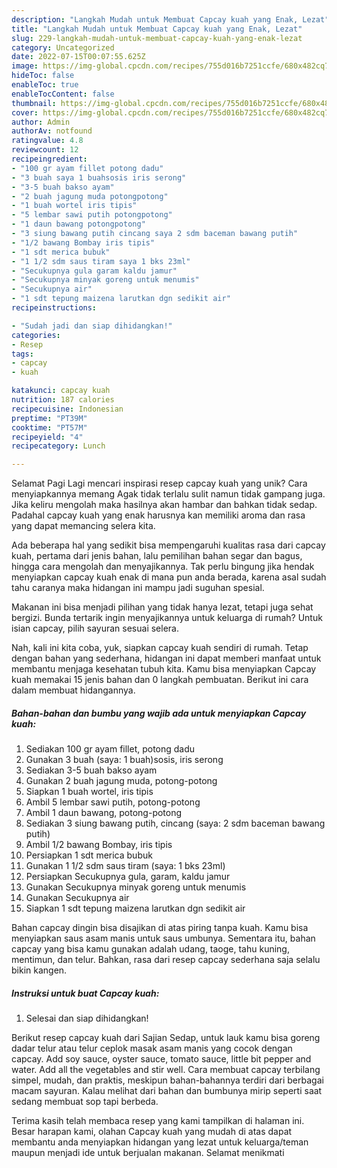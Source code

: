 ```yaml
---
description: "Langkah Mudah untuk Membuat Capcay kuah yang Enak, Lezat"
title: "Langkah Mudah untuk Membuat Capcay kuah yang Enak, Lezat"
slug: 229-langkah-mudah-untuk-membuat-capcay-kuah-yang-enak-lezat
category: Uncategorized
date: 2022-07-15T00:07:55.625Z
image: https://img-global.cpcdn.com/recipes/755d016b7251ccfe/680x482cq70/capcay-kuah-foto-resep-utama.jpg
hideToc: false
enableToc: true
enableTocContent: false
thumbnail: https://img-global.cpcdn.com/recipes/755d016b7251ccfe/680x482cq70/capcay-kuah-foto-resep-utama.jpg
cover: https://img-global.cpcdn.com/recipes/755d016b7251ccfe/680x482cq70/capcay-kuah-foto-resep-utama.jpg
author: Admin
authorAv: notfound
ratingvalue: 4.8
reviewcount: 12
recipeingredient:
- "100 gr ayam fillet potong dadu"
- "3 buah saya 1 buahsosis iris serong"
- "3-5 buah bakso ayam"
- "2 buah jagung muda potongpotong"
- "1 buah wortel iris tipis"
- "5 lembar sawi putih potongpotong"
- "1 daun bawang potongpotong"
- "3 siung bawang putih cincang saya 2 sdm baceman bawang putih"
- "1/2 bawang Bombay iris tipis"
- "1 sdt merica bubuk"
- "1 1/2 sdm saus tiram saya 1 bks 23ml"
- "Secukupnya gula garam kaldu jamur"
- "Secukupnya minyak goreng untuk menumis"
- "Secukupnya air"
- "1 sdt tepung maizena larutkan dgn sedikit air"
recipeinstructions:

- "Sudah jadi dan siap dihidangkan!"
categories:
- Resep
tags:
- capcay
- kuah

katakunci: capcay kuah 
nutrition: 187 calories
recipecuisine: Indonesian
preptime: "PT39M"
cooktime: "PT57M"
recipeyield: "4"
recipecategory: Lunch

---
```



Selamat Pagi Lagi mencari inspirasi resep capcay kuah yang unik? Cara menyiapkannya memang Agak tidak terlalu sulit namun tidak gampang juga. Jika keliru mengolah maka hasilnya akan hambar dan bahkan tidak sedap. Padahal capcay kuah yang enak harusnya kan memiliki aroma dan rasa yang dapat memancing selera kita.


Ada beberapa hal yang sedikit bisa mempengaruhi kualitas rasa dari capcay kuah, pertama dari jenis bahan, lalu pemilihan bahan segar dan bagus, hingga cara mengolah dan menyajikannya. Tak perlu bingung jika hendak menyiapkan capcay kuah enak di mana pun anda berada, karena asal sudah tahu caranya maka hidangan ini mampu jadi suguhan spesial.

Makanan ini bisa menjadi pilihan yang tidak hanya lezat, tetapi juga sehat bergizi. Bunda tertarik ingin menyajikannya untuk keluarga di rumah? Untuk isian capcay, pilih sayuran sesuai selera.


Nah, kali ini kita coba, yuk, siapkan capcay kuah sendiri di rumah. Tetap dengan bahan yang sederhana, hidangan ini dapat memberi manfaat untuk membantu menjaga kesehatan tubuh kita. Kamu bisa menyiapkan Capcay kuah memakai 15 jenis bahan dan 0 langkah pembuatan. Berikut ini cara dalam membuat hidangannya.

<!--inarticleads1-->

##### Bahan-bahan dan bumbu yang wajib ada untuk menyiapkan Capcay kuah:

1. Sediakan 100 gr ayam fillet, potong dadu
1. Gunakan 3 buah (saya: 1 buah)sosis, iris serong
1. Sediakan 3-5 buah bakso ayam
1. Gunakan 2 buah jagung muda, potong-potong
1. Siapkan 1 buah wortel, iris tipis
1. Ambil 5 lembar sawi putih, potong-potong
1. Ambil 1 daun bawang, potong-potong
1. Sediakan 3 siung bawang putih, cincang (saya: 2 sdm baceman bawang putih)
1. Ambil 1/2 bawang Bombay, iris tipis
1. Persiapkan 1 sdt merica bubuk
1. Gunakan 1 1/2 sdm saus tiram (saya: 1 bks 23ml)
1. Persiapkan Secukupnya gula, garam, kaldu jamur
1. Gunakan Secukupnya minyak goreng untuk menumis
1. Gunakan Secukupnya air
1. Siapkan 1 sdt tepung maizena larutkan dgn sedikit air


Bahan capcay dingin bisa disajikan di atas piring tanpa kuah. Kamu bisa menyiapkan saus asam manis untuk saus umbunya. Sementara itu, bahan capcay yang bisa kamu gunakan adalah udang, taoge, tahu kuning, mentimun, dan telur. Bahkan, rasa dari resep capcay sederhana saja selalu bikin kangen. 

<!--inarticleads2-->

##### Instruksi untuk buat Capcay kuah:


1. Selesai dan siap dihidangkan!

Berikut resep capcay kuah dari Sajian Sedap, untuk lauk kamu bisa goreng dadar telur atau telur ceplok masak asam manis yang cocok dengan capcay. Add soy sauce, oyster sauce, tomato sauce, little bit pepper and water. Add all the vegetables and stir well. Cara membuat capcay terbilang simpel, mudah, dan praktis, meskipun bahan-bahannya terdiri dari berbagai macam sayuran. Kalau melihat dari bahan dan bumbunya mirip seperti saat sedang membuat sop tapi berbeda. 

Terima kasih telah membaca resep yang kami tampilkan di halaman ini. Besar harapan kami, olahan Capcay kuah yang mudah di atas dapat membantu anda menyiapkan hidangan yang lezat untuk keluarga/teman maupun menjadi ide untuk berjualan makanan. Selamat menikmati
